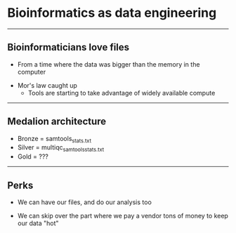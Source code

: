 # Bioinformatics as data engineering

---

## Bioinformaticians love files

- From a time where the data was bigger than the memory in the computer
<!-- TODO Check spelling -->
- Mor's law caught up
  - Tools are starting to take advantage of widely available compute
  <!-- TODO Confirm it loads the whole reference into memory -->

---

## Medalion architecture

- Bronze = samtools<sub>stats.txt</sub>
- Silver = multiqc<sub>samtools</sub><sub>stats.txt</sub>
- Gold = ???

---

## Perks

- We can have our files, and do our analysis too
<!-- Maybe? -->
- We can skip over the part where we pay a vendor tons of money to keep our data "hot"
